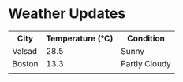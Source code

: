 # Weather Updates

<!-- WEATHER-UPDATE-START -->
<table><tr><th>City</th><th>Temperature (°C)</th><th>Condition</th></tr><tr><td>Valsad</td><td>28.5</td><td>Sunny</td></tr><tr><td>Boston</td><td>13.3</td><td>Partly Cloudy</td></tr><tr><td></td><td></td><td></td></tr></table>
<!-- WEATHER-UPDATE-END -->
